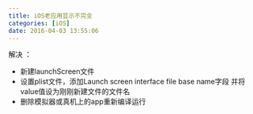 ```yaml
---
title: iOS老应用显示不完全
categories: [iOS]
date: 2016-04-03 13:55:06
---
```


解决 ：
* 新建launchScreen文件
* 设置plist文件，添加Launch screen interface file base name字段 并将value值设为刚刚新建文件的文件名
* 删除模拟器或真机上的app重新编译运行